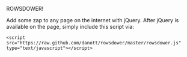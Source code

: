 ROWSDOWER!

Add some zap to any page on the internet with jQuery. After jQuery is available on the page, simply include this script via:

    <script src="https://raw.github.com/danott/rowsdower/master/rowsdower.js" type="text/javascript"></script>
